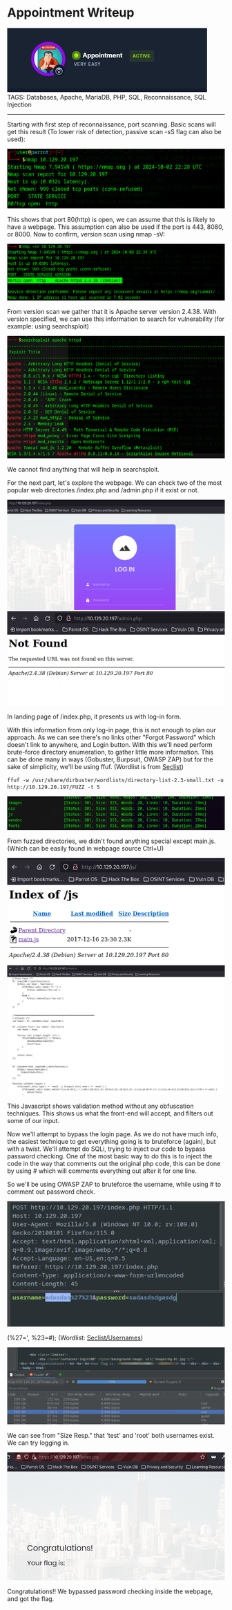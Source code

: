 # Appointment Writeup
<img src="Machine.JPG">
TAGS: Databases, Apache, MariaDB, PHP, SQL, Reconnaissance, SQL Injection

------------------------------------------------------------------------------------------------
Starting with first step of reconnaissance, port scanning. 
Basic scans will get this result (To lower risk of detection, passive scan -sS flag can also be used):

<img src="Nmap_1.png">

This shows that port 80(http) is open, we can assume that this is likely to have a webpage. This assumption can also be used if the port is 443, 8080, or 8000.
Now to confirm, version scan using nmap -sV:

<img src="Nmap_2.png">

From version scan we gather that it is Apache server version 2.4.38. With version specified, we can use this information to search for vulnerability (for example: using searchsploit)

<img src="Searchsploit.png">

We cannot find anything that will help in searchsploit.

For the next part, let's explore the webpage. 
We can check two of the most popular web directories /index.php and /admin.php if it exist or not.

<img src="LoginPage.png">
<img src="Admin.png">

In landing page of /index.php, it presents us with log-in form.

With this information from only log-in page, this is not enough to plan our approach. As we can see there's no links other "Forgot Password" which doesn't link to anywhere, and Login button. With this we'll need perform brute-force directory enumeration, to gather little more information. This can be done many in ways (Gobuster, Burpsuit, OWASP ZAP) but for the sake of simplicity, we'll be using ffuf. (Wordlist is from [Seclist](https://github.com/danielmiessler/SecLists/blob/master/Discovery/Web-Content/directory-list-2.3-small.txt))
```
ffuf -w /usr/share/dirbuster/wordlists/directory-list-2.3-small.txt -u http://10.129.20.197/FUZZ -t 5
```
<img src="ffuf.png">


From fuzzed directories, we didn't found anything special except main.js. (Which can be easily found in webpage source Ctrl+U)

<img src="js.png">
<img src="Main_Script.png">

This Javascript shows validation method without any obfuscation techniques. This shows us what the front-end will accept, and filters out some of our input.

Now we'll attempt to bypass the login page. As we do not have much info, the easiest technique to get everything going is to bruteforce (again), but with a twist. We'll attempt do SQLi, trying to inject our code to bypass password checking. One of the most basic way to do this is to inject the code in the way that comments out the original php code, this can be done by using # which will comments everything out after it for one line.

So we'll be using OWASP ZAP to bruteforce the username, while using # to comment out password check.

<img src="Zap1.png">

(%27=', %23=#); (Wordlist: [Seclist/Usernames](https://github.com/danielmiessler/SecLists/tree/master/Usernames))

<img src="Zap2.png">

We can see from "Size Resp." that 'test' and 'root' both usernames exist. We can try logging in.

<img src="flag.png">

Congratulations!! We bypassed password checking inside the webpage, and got the flag.
